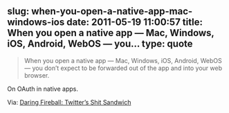 slug: when-you-open-a-native-app-mac-windows-ios
date: 2011-05-19 11:00:57
title: When you open a native app — Mac, Windows, iOS, Android, WebOS — you...
type: quote
---

> When you open a native app — Mac, Windows, iOS, Android, WebOS — you don’t expect to be forwarded out of the app and into your web browser.

On OAuth in native apps.

 Via: [Daring Fireball: Twitter’s Shit Sandwich](http://daringfireball.net/2011/05/twitter_shit_sandwich)

